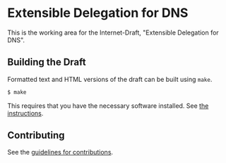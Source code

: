 #  Extensible Delegation for DNS

This is the working area for the Internet-Draft, "Extensible Delegation for DNS".

## Building the Draft

Formatted text and HTML versions of the draft can be built using `make`.

```sh
$ make
```

This requires that you have the necessary software installed.  See
[the instructions](https://github.com/martinthomson/i-d-template/blob/master/doc/SETUP.md).


## Contributing

See the
[guidelines for contributions](https://github.com/fl1ger/deleg/blob/master/CONTRIBUTING.md).
